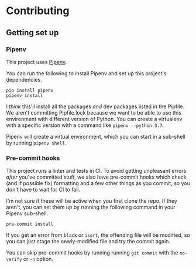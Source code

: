 # Contributing

## Getting set up

### Pipenv

This project uses [Pipenv](https://pipenv.pypa.io/en/latest/).

You can run the following to install Pipenv and set up this project's dependencies.

```
pip install pipenv
pipenv install
```

I *think* this'll install all the packages *and* dev packages listed in the Pipfile. We aren't committing Pipfile.lock because we want to be able to use this environment with different version of Python. You can create a virtualenv with a specific version with a command like `pipenv --python 3.7`.

Pipenv will create a virtual environment, which you can start in a sub-shell by running `pipenv shell`.

### Pre-commit hooks

This project runs a linter and tests in CI. To avoid getting unpleasant errors *after* you've committed stuff, we also have pre-commit hooks which check (and if possible fix) formatting and a few other things as you commit, so you don't have to wait for CI to fail.

I'm not sure if these will be active when you first clone the repo. If they aren't, you can set them up by running the following command in your Pipenv sub-shell.

```
pre-commit install
```

If you get an error from `black` or `isort`, the offending file will be modified, so you can just stage the newly-modified file and try the commit again.

You can skip pre-commit hooks by running running `git commit` with the `no-verify` or `-n` option.
